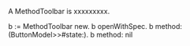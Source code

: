 A MethodToolbar is xxxxxxxxx.

b := MethodToolbar new.
b openWithSpec.
b method: (ButtonModel>>#state:).
b method: nil